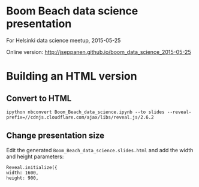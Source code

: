 
# Boom Beach data science presentation

For Helsinki data science meetup, 2015-05-25

Online version: http://jseppanen.github.io/boom_data_science_2015-05-25

# Building an HTML version

## Convert to HTML

~~~~
ipython nbconvert Boom_Beach_data_science.ipynb --to slides --reveal-prefix=//cdnjs.cloudflare.com/ajax/libs/reveal.js/2.6.2
~~~~

## Change presentation size

Edit the generated `Boom_Beach_data_science.slides.html` and add the width and height parameters:

~~~~
Reveal.initialize({
width: 1600,
height: 900,
~~~~
